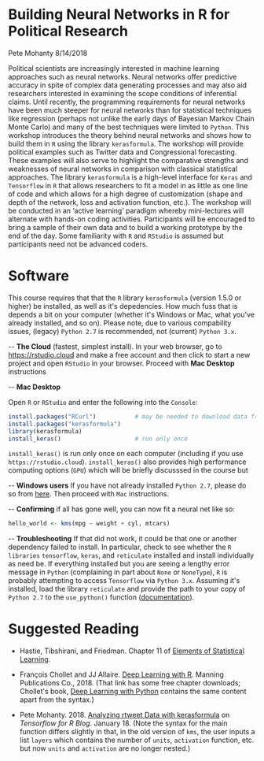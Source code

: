 Building Neural Networks in R for Political Research
================
Pete Mohanty
8/14/2018

Political scientists are increasingly interested in machine learning approaches such as neural networks. Neural networks offer predictive accuracy in spite of complex data generating processes and may also aid researchers interested in examining the scope conditions of inferential claims. Until recently, the programming requirements for neural networks have been much steeper for neural networks than for statistical techniques like regression (perhaps not unlike the early days of Bayesian Markov Chain Monte Carlo) and many of the best techniques were limited to `Python`. This workshop introduces the theory behind neural networks and shows how to build them in `R` using the library `kerasformula`. The workshop will provide political examples such as Twitter data and Congressional forecasting. These examples will also serve to highlight the comparative strengths and weaknesses of neural networks in comparison with classical statistical approaches. The library `kerasformula` is a high-level interface for `Keras` and `Tensorflow` in `R` that allows researchers to fit a model in as little as one line of code and which allows for a high degree of customization (shape and depth of the network, loss and activation function, etc.). The workshop will be conducted in an ‘active learning’ paradigm whereby mini-lectures will alternate with hands-on coding activities. Participants will be encouraged to bring a sample of their own data and to build a working prototype by the end of the day. Some familiarity with `R` and `RStudio` is assumed but participants need not be advanced coders.

Software
========

This course requires that that the `R` library `kerasformula` (version 1.5.0 or higher) be installed, as well as it's depedencies. How much fuss that is depends a bit on your computer (whether it's Windows or Mac, what you've already installed, and so on). Please note, due to various compability issues, (legacy) `Python 2.7` is recommended, not (current) `Python 3.x`.

-- **The Cloud** (fastest, simplest install). In your web browser, go to <https://rstudio.cloud> and make a free account and then click to start a new project and open `RStudio` in your browser. Proceed with **Mac Desktop** instructions

-- **Mac Desktop**

Open `R` or `RStudio` and enter the following into the `Console`:

``` r
install.packages("RCurl")           # may be needed to download data from GitHub
install.packages("kerasformula")
library(kerasformula)
install_keras()                     # run only once
```

`install_keras()` is run only once on each computer (including if you use `https://rstudio.cloud`). `install_keras()` also provides high performance computing options (`GPU`) which will be briefly discusssed in the course but

-- **Windows users** If you have not already installed `Python 2.7`, please do so from [here](https://www.python.org/downloads/). Then proceed with `Mac` instructions.

-- **Confirming** if all has gone well, you can now fit a neural net like so:

``` r
hello_world <- kms(mpg ~ weight + cyl, mtcars)
```

-- **Troubleshooting** If that did not work, it could be that one or another dependency failed to install. In particular, check to see whether the `R` `libraries` `tensorflow`, `keras`, and `reticulate` installed and install individually as need be. If everything installed but you are seeing a lengthy error message in `Python` (complaining in part about `None` or `NoneType`), `R` is probably attempting to access `Tensorflow` via `Python 3.x`. Assuming it's installed, load the library `reticulate` and provide the path to your copy of `Python 2.7` to the `use_python()` function ([documentation](https://rstudio.github.io/reticulate/reference/use_python.html)).

Suggested Reading
=================

-   Hastie, Tibshirani, and Friedman. Chapter 11 of [Elements of Statistical Learning](https://web.stanford.edu/~hastie/ElemStatLearn/printings/ESLII_print12.pdf).

-   François Chollet and JJ Allaire. [Deep Learning with R](https://www.manning.com/books/deep-learning-with-r). Manning Publications Co., 2018. (That link has some free chapter downloads; Chollet's book, [Deep Learning with Python](http://www.deeplearningitalia.com/wp-content/uploads/2017/12/Dropbox_Chollet.pdf) contains the same content apart from the syntax.)

-   Pete Mohanty. 2018. [Analyzing rtweet Data with kerasformula](https://blogs.rstudio.com/tensorflow/posts/2018-01-24-analyzing-rtweet-data-with-kerasformula/) on *Tensorflow for R Blog*. January 18. (Note the syntax for the main function differs slightly in that, in the old version of `kms`, the user inputs a list `layers` which contains the number of `units`, `activation` function, etc. but now `units` and `activation` are no longer nested.)
